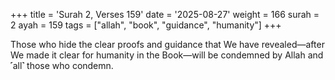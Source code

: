 +++
title = 'Surah 2, Verses 159'
date = '2025-08-27'
weight = 166
surah = 2
ayah = 159
tags = ["allah", "book", "guidance", "humanity"]
+++

Those who hide the clear proofs and guidance that We have revealed—after We made it clear for humanity in the Book—will be condemned by Allah and ˹all˺ those who condemn.